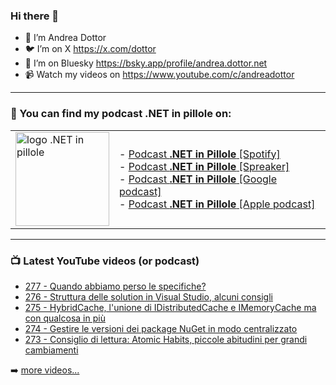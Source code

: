 ### Hi there 👋

- 🖖 I’m Andrea Dottor
- 🐦 I’m on X https://x.com/dottor
- 🦋 I’m on Bluesky https://bsky.app/profile/andrea.dottor.net
- 📹 Watch my videos on https://www.youtube.com/c/andreadottor

---

### 📢 You can find my podcast **.NET in pillole** on:
  
<table>
  <tr>
    <td>
      <img src="https://www.dottor.net/images/podcast_logo.png" alt="logo .NET in pillole" width="150" height="150" />
    </td>
    <td>  
- <a href="https://open.spotify.com/show/7jyoG6BBmzvScNOqSpVvQQ?si=XI5bWP2WSNeyuvZjDIVKjw">Podcast <strong>.NET in Pillole</strong> [Spotify]</a><br />
- <a href="https://www.spreaker.com/show/net-in-pillole">Podcast <strong>.NET in Pillole</strong> [Spreaker]</a><br />
- <a href="https://www.google.com/podcasts?feed=aHR0cHM6Ly93d3cuc3ByZWFrZXIuY29tL3Nob3cvMzY4NTM0NC9lcGlzb2Rlcy9mZWVk">Podcast <strong>.NET in Pillole</strong> [Google podcast]</a><br />
- <a href="https://podcasts.apple.com/it/podcast/net-in-pillole/id1478648398">Podcast <strong>.NET in Pillole</strong> [Apple podcast]</a><br />
    </td>
  </tr>
</table>

---

### 📺 Latest YouTube videos (or podcast)

<!-- YOUTUBE:START -->
- [277 - Quando abbiamo perso le specifiche?](https://www.youtube.com/watch?v=egBRN64rk38)
- [276 - Struttura delle solution in Visual Studio, alcuni consigli](https://www.youtube.com/watch?v=peZPl_WoF_k)
- [275 - HybridCache, l&#39;unione di IDistributedCache e IMemoryCache ma con qualcosa in più](https://www.youtube.com/watch?v=tA5CnPaSfls)
- [274 - Gestire le versioni dei package NuGet in modo centralizzato](https://www.youtube.com/watch?v=z_6E3AbQHws)
- [273 - Consiglio di lettura: Atomic Habits, piccole abitudini per grandi cambiamenti](https://www.youtube.com/watch?v=zTxqcfR40DY)
<!-- YOUTUBE:END -->

➡️ [more videos...](https://www.youtube.com/AndreaDottor)


